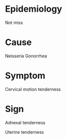 # Epidemiology

Not miss

# Cause

Neisseria Gonorrhea

# Symptom

Cervical motion tenderness

# Sign

Adnexal tenderness

Uterine tenderness
